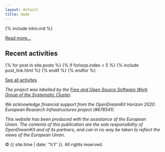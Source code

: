 ```yaml
---
layout: default
title: Home
---
```



{% include intro.md %}

[Read more...](project/about)

## Recent activities

{% for post in site.posts %}
    {% if forloop.index < 5 %}
	{% include post_link.html %}
    {% endif %}
{% endfor %}

[See all activites](/events_activities/project_activities/)


*The project was labelled by the [Free and Open Source Software Work Group of the Systematic Cluster](http://www.systematic-paris-region.org/en/get-info-topics/free-and-open-source-software).*

*We acknowledge financial support from the OpenDreamKit Horizon 2020 European Research Infrastructures project (#676541).*

*This website has been produced with the assistance of the European Union. The contents of this publication are the sole responsibility of OpenDreamKit and of its partners, and can in no way be taken to reflect the views of the European Union.*


<p>&copy; {{ site.time | date: '%Y' }}. All rights reserved.</p>





